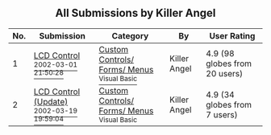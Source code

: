 ﻿<div align="center">

## All Submissions by Killer Angel

</div>

No.  | Submission | Category | By   | User Rating
---- | ---------- | -------- | ---- | -----------
1 | [LCD Control<br /><sup>2002-03-01 21:50:28</sup>](https://github.com/Planet-Source-Code/killer-angel-lcd-control__1-32233) | [Custom Controls/ Forms/  Menus<br /><sup>Visual Basic</sup>](../ByCategory/custom-controls-forms-menus__1-4.md) | Killer Angel | 4.9 (98 globes from 20 users)
2 | [LCD Control \(Update\)<br /><sup>2002-03-19 19:59:04</sup>](https://github.com/Planet-Source-Code/killer-angel-lcd-control-update__1-32839) | [Custom Controls/ Forms/  Menus<br /><sup>Visual Basic</sup>](../ByCategory/custom-controls-forms-menus__1-4.md) | Killer Angel | 4.9 (34 globes from 7 users)
